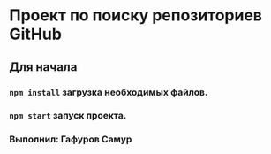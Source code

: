 # Проект по поиску репозиториев GitHub

## Для начала

### `npm install` загрузка необходимых файлов.

### `npm start` запуск проекта.

### Выполнил: Гафуров Самур